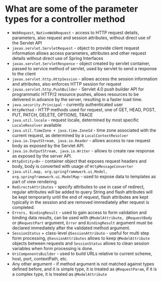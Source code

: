 # What are some of the parameter types for a controller method
- ```WebRequest```, ```NativeWebRequest``` - access to HTTP request details, parameters, also request and session attributes,
 without direct use of the Servlet API
- ```javax.servlet.ServletRequest``` - object to provide client request information allows access parameters, attributes and 
other request details without direct use of Spring Interfaces
- ```javax.servlet.ServletResponse``` - object created by servlet container, passed to service method of servlet, used by 
servlet to send a response to the client
- ```javax.servlet.http.HttpSession``` - allows access the session information and attributes, also enforces HTTP session 
for request
- ```javax.servlet.http.PushBuilder``` - Servlet 4.0 push builder API for programmatic HTTP/2 resource pushes, allows resources 
to be delivered in advance by the server, resulting in a faster load time.
- ```java.security.Principal``` - currently authenticated user 
- ```HttpMethod``` - HTTP methods used for request, one of GET, HEAD, POST, PUT, PATCH, DELETE, OPTIONS, TRACE
- ```java.util.locale``` - request locale, determined by most specific ```LocaleResolver``` available
- ```java.util.TimeZone + java.time.ZoneId``` -  time zone associated with the current request, as determined by a ```LocalContextResolver```
- ```java.io.InputStream, java.io.Reader``` - allows access to raw request body as exposed by the Servlet API.
- ```java.io.OutputStream, java.io.Writer``` - allows to create raw response as exposed by the server API.
- ```HttpEntity<B>``` - container object that exposes request headers and body, body is converted with usage of ```HttpMessageConverter```
- ```java.util.map, org.springframework.ui.Model, org.springframework.ui.ModelMap``` - used to expose data to templates as part of view rendering
- ```RedirectsAttributes``` - specify attributes to use in case of redirect, regular attributes will be added to query String 
and flash attributes will be kept temporarily until the end of request, flash attributes are kept typically in the session and are
  removed immediately after request is completed. 
- ```Errors, BindingResult``` - used to gain access to form validation and binding data results, can be used with 
```@ModelAttribute, @RequestBody``` or ```@RequestPart``` argument, ```Error``` and ```BindingResult``` argument must be declared
  immediately after the validated method argument.
- ```SessionStatus``` + class-level ```@SessionAttribute``` - useful for multi step form processing, ```@SessionAttributes```
  allows to keep ```@ModelAttribute``` objects between requests and ```SessionStatus``` allows to clean session variables
  when form processing is done. 
- ```UriComponentsBuilder``` - used to build URLs relative to current scheme, host, port, contextPath, etc.
- Any other argument - if method argument is not matched against types defined before, and it is simple type, it is treated 
as ```@RequestParam```, if it is a complex type, it is treated as ```@ModelAttribute```